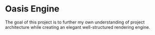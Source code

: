 # Oasis Engine

The goal of this project is to further my own understanding of project architecture while creating an elegant well-structured rendering engine.
